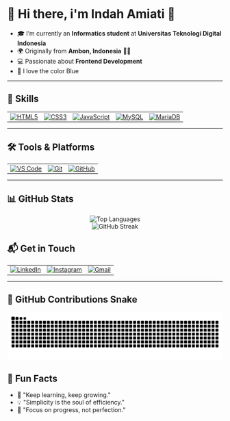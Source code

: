# 🌸 Hi there, i'm Indah Amiati 👋   

- 🎓 I’m currently an **Informatics student** at **Universitas Teknologi Digital Indonesia**   
- 🌍 Originally from **Ambon, Indonesia** 🌊✨  
- 💻 Passionate about **Frontend Development**   
- 🩵 I love the color Blue
---

## 🚀 Skills
<table>
<tr>
  <td>
    <a href="https://developer.mozilla.org/en-US/docs/Glossary/HTML5" target="_blank">
      <img src="https://cdn.jsdelivr.net/gh/devicons/devicon/icons/html5/html5-original.svg" width="50" alt="HTML5">
    </a>
  </td>
  <td>
    <a href="https://developer.mozilla.org/en-US/docs/Web/CSS" target="_blank">
      <img src="https://cdn.jsdelivr.net/gh/devicons/devicon/icons/css3/css3-original.svg" width="50" alt="CSS3">
    </a>
  </td>
  <td>
    <a href="https://developer.mozilla.org/en-US/docs/Web/JavaScript" target="_blank">
      <img src="https://cdn.jsdelivr.net/gh/devicons/devicon/icons/javascript/javascript-original.svg" width="50" alt="JavaScript">
    </a>
  </td>
  <td>
    <a href="https://www.mysql.com/" target="_blank">
      <img src="https://cdn.jsdelivr.net/gh/devicons/devicon/icons/mysql/mysql-original.svg" width="50" alt="MySQL">
    </a>
  </td>
  <td>
    <a href="https://mariadb.org/" target="_blank">
      <img src="https://cdn.jsdelivr.net/gh/devicons/devicon/icons/mariadb/mariadb-original.svg" width="50" alt="MariaDB">
    </a>
  </td>
</tr>
</table>

---

## 🛠️ Tools & Platforms
<table>
<tr>
  <td>
    <a href="https://code.visualstudio.com/" target="_blank">
      <img src="https://cdn.jsdelivr.net/gh/devicons/devicon/icons/vscode/vscode-original.svg" width="50" alt="VS Code">
    </a>
  </td>
  <td>
    <a href="https://git-scm.com/" target="_blank">
      <img src="https://cdn.jsdelivr.net/gh/devicons/devicon/icons/git/git-original.svg" width="50" alt="Git">
    </a>
  </td>
  <td>
    <a href="https://github.com/" target="_blank">
      <img src="https://cdn.jsdelivr.net/gh/devicons/devicon/icons/github/github-original.svg" width="50" alt="GitHub">
    </a>
  </td>
</tr>
</table>  

---

## 📊 GitHub Stats
<div align="center">
  <img src="https://github-readme-stats.vercel.app/api/top-langs/?username=indah135&layout=compact&theme=tokyonight&hide_border=true&cache_seconds=1800" alt="Top Languages" />
</div>
<!-- <div align="center">
  <img src="https://github-readme-stats.vercel.app/api?username=indah135&show_icons=true&theme=tokyonight&hide_border=true&count_private=true" alt="Indah's GitHub Stats" />
</div> -->
<div align="center">
  <img src="https://nirzak-streak-stats.vercel.app/?user=indah135&theme=tokyonight&hide_border=true" alt="GitHub Streak" />
</div>


## 📬 Get in Touch
<table>
<tr>
  <td>
    <a href="https://www.linkedin.com/in/indah-amiati">
      <img src="https://cdn.jsdelivr.net/gh/devicons/devicon/icons/linkedin/linkedin-original.svg" width="40" alt="LinkedIn">
    </a>
  </td>
  <td>
    <a href="https://www.instagram.com/indahh_amiati?igsh=dW40ZWljOTZvY3Y0">
      <img src="https://www.vectorlogo.zone/logos/instagram/instagram-icon.svg" width="40" alt="Instagram">
    </a>
  </td>
  <td>
    <a href="mailto:indahamiati85@gmail.com">
      <img src="https://www.vectorlogo.zone/logos/gmail/gmail-icon.svg" width="40" alt="Gmail">
    </a>
  </td>
</tr>
</table>

---

## 🐍 GitHub Contributions Snake
![snake gif](https://raw.githubusercontent.com/Indah135/Indah135/output/snake.svg)

## 🌼 Fun Facts
- 🌱 "Keep learning, keep growing."
- 💡 "Simplicity is the soul of efficiency."
- 🎯 "Focus on progress, not perfection."  

